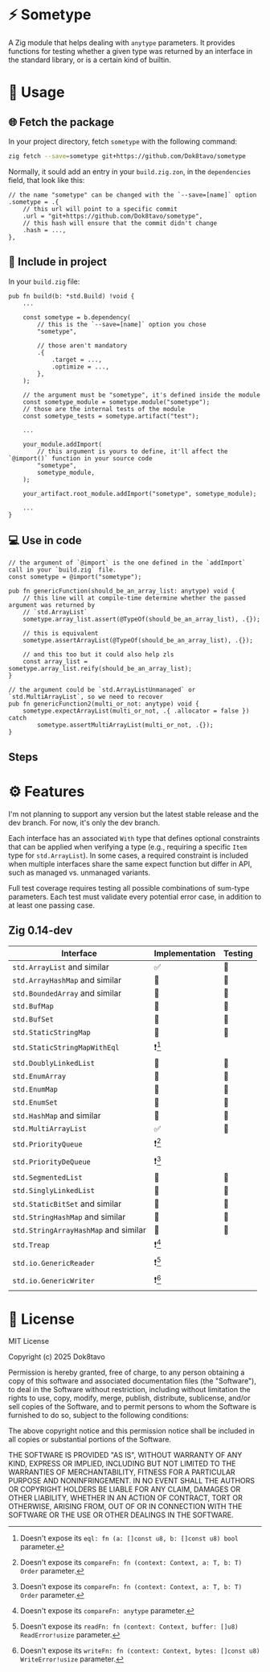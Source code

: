 # ⚡ Sometype

A Zig module that helps dealing with `anytype` parameters. It provides functions for testing 
whether a given type was returned by an interface in the standard library, or is a certain kind of
builtin.

# 📝 Usage

## 🌐 Fetch the package

In your project directory, fetch `sometype` with the following command:

```sh
zig fetch --save=sometype git+https://github.com/Dok8tavo/sometype
```

Normally, it sould add an entry in your `build.zig.zon`, in the `dependencies` field, that look like this:

```zon
// the name "sometype" can be changed with the `--save=[name]` option
.sometype = .{
    // this url will point to a specific commit
    .url = "git+https://github.com/Dok8tavo/sometype",
    // this hash will ensure that the commit didn't change
    .hash = ...,
},
```

## 📁 Include in project

In your `build.zig` file:

```zig
pub fn build(b: *std.Build) !void {
    ...

    const sometype = b.dependency(
        // this is the `--save=[name]` option you chose
        "sometype",

        // those aren't mandatory
        .{
            .target = ...,
            .optimize = ...,
        },
    );

    // the argument must be "sometype", it's defined inside the module
    const sometype_module = sometype.module("sometype");
    // those are the internal tests of the module
    const sometype_tests = sometype.artifact("test");

    ...

    your_module.addImport(
        // this argument is yours to define, it'll affect the `@import()` function in your source code
        "sometype", 
        sometype_module,
    );

    your_artifact.root_module.addImport("sometype", sometype_module);

    ...
}
```

## 💻 Use in code

```zig
// the argument of `@import` is the one defined in the `addImport` call in your `build.zig` file.
const sometype = @import("sometype");

pub fn genericFunction(should_be_an_array_list: anytype) void {
    // this line will at compile-time determine whether the passed argument was returned by
    // `std.ArrayList`
    sometype.array_list.assert(@TypeOf(should_be_an_array_list), .{});

    // this is equivalent
    sometype.assertArrayList(@TypeOf(should_be_an_array_list), .{});

    // and this too but it could also help zls
    const array_list = sometype.array_list.reify(should_be_an_array_list);
}

// the argument could be `std.ArrayListUnmanaged` or `std.MultiArrayList`, so we need to recover
pub fn genericFunction2(multi_or_not: anytype) void {
    sometype.expectArrayList(multi_or_not, .{ .allocator = false }) catch
        sometype.assertMultiArrayList(multi_or_not, .{});
}
```

## Steps

# ⚙️ Features

I'm not planning to support any version but the latest stable release and the dev branch. For now,
it's only the dev branch.

Each interface has an associated `With` type that defines optional constraints that can be applied
when verifying a type (e.g., requiring a specific `Item` type for `std.ArrayList`). In some cases, a
required constraint is included when multiple interfaces share the same expect function but differ
in API, such as managed vs. unmanaged variants.

Full test coverage requires testing all possible combinations of sum-type parameters. Each test must validate every potential error case, in addition to at least one passing case.

## Zig 0.14-dev

| Interface                            | Implementation | Testing |
|--------------------------------------|----------------|---------|
| `std.ArrayList` and similar          | ✅              | 🚧      |
| `std.ArrayHashMap` and similar       | 🚫             | 🚫      |
| `std.BoundedArray` and similar       | 🚫             | 🚫      |
| `std.BufMap`                         | 🚫             | 🚫      |
| `std.BufSet`                         | 🚫             | 🚫      |
| `std.StaticStringMap`                | 🚫             | 🚫      |
| `std.StaticStringMapWithEql`         | ❗[^1]          |         |
| `std.DoublyLinkedList`               | 🚫             | 🚫      |
| `std.EnumArray`                      | 🚫             | 🚫      |
| `std.EnumMap`                        | 🚫             | 🚫      |
| `std.EnumSet`                        | 🚫             | 🚫      |
| `std.HashMap` and similar            | 🚫             | 🚫      |
| `std.MultiArrayList`                 | ✅              | 🚫      |
| `std.PriorityQueue`                  | ❗[^2]          |         |
| `std.PriorityDeQueue`                | ❗[^2]          |         |
| `std.SegmentedList`                  | 🚫             | 🚫      |
| `std.SinglyLinkedList`               | 🚫             | 🚫      |
| `std.StaticBitSet` and similar       | 🚫             | 🚫      |
| `std.StringHashMap` and similar      | 🚫             | 🚫      |
| `std.StringArrayHashMap` and similar | 🚫             | 🚫      |
| `std.Treap`                          | ❗[^3]          |         |
| `std.io.GenericReader`               | ❗[^4]          |         |
| `std.io.GenericWriter`               | ❗[^5]          |         |

[^1]: Doesn't expose its `eql: fn (a: []const u8, b: []const u8) bool` parameter.
[^2]: Doesn't expose its `compareFn: fn (context: Context, a: T, b: T) Order` parameter.
[^3]: Doesn't expose its `compareFn: anytype` parameter.
[^4]: Doesn't expose its `readFn: fn (context: Context, buffer: []u8) ReadError!usize` parameter.
[^5]: Doesn't expose its `writeFn: fn (context: Context, bytes: []const u8) WriteError!usize` parameter.


# 📃 License

MIT License

Copyright (c) 2025 Dok8tavo

Permission is hereby granted, free of charge, to any person obtaining a copy
of this software and associated documentation files (the "Software"), to deal
in the Software without restriction, including without limitation the rights
to use, copy, modify, merge, publish, distribute, sublicense, and/or sell
copies of the Software, and to permit persons to whom the Software is
furnished to do so, subject to the following conditions:

The above copyright notice and this permission notice shall be included in all
copies or substantial portions of the Software.

THE SOFTWARE IS PROVIDED "AS IS", WITHOUT WARRANTY OF ANY KIND, EXPRESS OR
IMPLIED, INCLUDING BUT NOT LIMITED TO THE WARRANTIES OF MERCHANTABILITY,
FITNESS FOR A PARTICULAR PURPOSE AND NONINFRINGEMENT. IN NO EVENT SHALL THE
AUTHORS OR COPYRIGHT HOLDERS BE LIABLE FOR ANY CLAIM, DAMAGES OR OTHER
LIABILITY, WHETHER IN AN ACTION OF CONTRACT, TORT OR OTHERWISE, ARISING FROM,
OUT OF OR IN CONNECTION WITH THE SOFTWARE OR THE USE OR OTHER DEALINGS IN THE
SOFTWARE.

